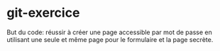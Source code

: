 # git-exercice

But du code: réussir à créer une page accessible par mot de passe en utilisant une seule et même page pour le formulaire et la page secrète.

